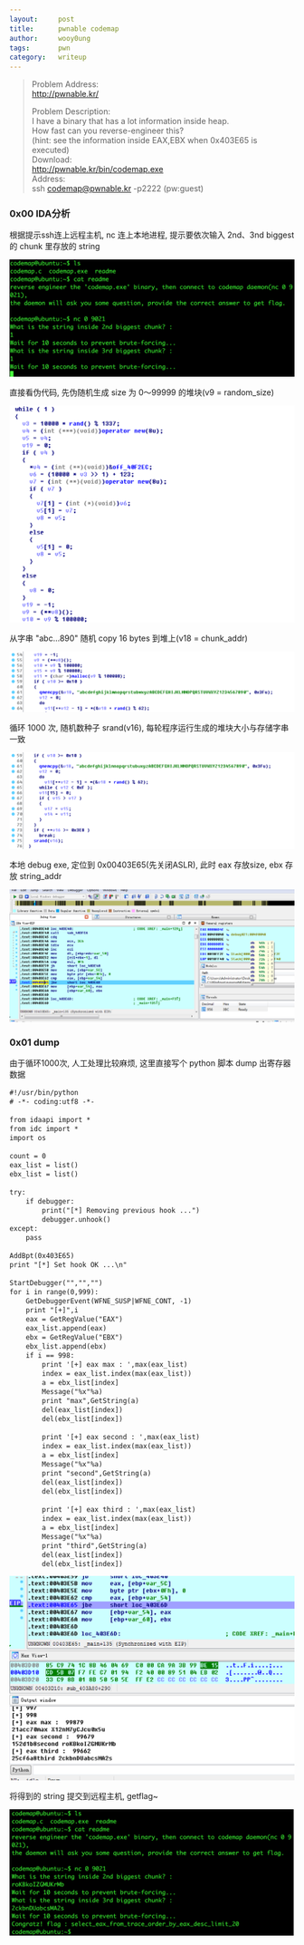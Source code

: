 ```yaml
---
layout:     post
title:      pwnable codemap
author:     wooy0ung
tags: 		pwn
category:  	writeup
---
```



>Problem Address:  
>http://pwnable.kr/  
>  
>Problem Description:  
>I have a binary that has a lot information inside heap.  
>How fast can you reverse-engineer this?  
>(hint: see the information inside EAX,EBX when 0x403E65 is executed)  
>Download:  
>http://pwnable.kr/bin/codemap.exe  
>Address:  
>ssh codemap@pwnable.kr -p2222 (pw:guest)  
<!-- more -->


### 0x00 IDA分析

根据提示ssh连上远程主机, nc 连上本地进程, 提示要依次输入 2nd、3nd biggest 的 chunk 里存放的 string

![](/assets/img/writeup/pwn/2017-08-28-pwnable-codemap/0x00.png)

直接看伪代码, 先伪随机生成 size 为 0～99999 的堆块(v9 = random_size)

![](/assets/img/writeup/pwn/2017-08-28-pwnable-codemap/0x01.png)

从字串 "abc...890" 随机 copy 16 bytes 到堆上(v18 = chunk_addr)

![](/assets/img/writeup/pwn/2017-08-28-pwnable-codemap/0x02.png)

循环 1000 次, 随机数种子 srand(v16), 每轮程序运行生成的堆块大小与存储字串一致

![](/assets/img/writeup/pwn/2017-08-28-pwnable-codemap/0x03.png)

本地 debug exe, 定位到 0x00403E65(先关闭ASLR), 此时 eax 存放size, ebx 存放 string_addr

![](/assets/img/writeup/pwn/2017-08-28-pwnable-codemap/0x04.png)


### 0x01 dump

由于循环1000次, 人工处理比较麻烦, 这里直接写个 python 脚本 dump 出寄存器数据

```
#!/usr/bin/python
# -*- coding:utf8 -*-

from idaapi import *  
from idc import *  
import os

count = 0
eax_list = list()
ebx_list = list()

try:
    if debugger:
        print("[*] Removing previous hook ...")
        debugger.unhook()
except:
    pass

AddBpt(0x403E65)
print "[*] Set hook OK ...\n"

StartDebugger("","","")  
for i in range(0,999):
    GetDebuggerEvent(WFNE_SUSP|WFNE_CONT, -1)
    print "[+]",i
    eax = GetRegValue("EAX")
    eax_list.append(eax)
    ebx = GetRegValue("EBX")
    ebx_list.append(ebx)
    if i == 998:
        print '[+] eax max : ',max(eax_list)
        index = eax_list.index(max(eax_list))
        a = ebx_list[index]
        Message("%x"%a)
        print "max",GetString(a)
        del(eax_list[index])
        del(ebx_list[index])

        print '[+] eax second : ',max(eax_list)
        index = eax_list.index(max(eax_list))
        a = ebx_list[index]
        Message("%x"%a)
        print "second",GetString(a)
        del(eax_list[index])
        del(ebx_list[index])        

        print '[+] eax third : ',max(eax_list)
        index = eax_list.index(max(eax_list))
        a = ebx_list[index]
        Message("%x"%a)
        print "third",GetString(a)
        del(eax_list[index])
        del(ebx_list[index])
```

![](/assets/img/writeup/pwn/2017-08-28-pwnable-codemap/0x05.png)

将得到的 string 提交到远程主机, getflag~

![](/assets/img/writeup/pwn/2017-08-28-pwnable-codemap/0x06.png)